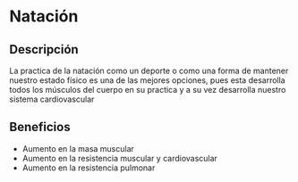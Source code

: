 # **Natación**



## Descripción

La practica de la natación como un deporte o como una forma de mantener nuestro estado físico es una de las mejores opciones, pues  esta desarrolla todos los músculos del cuerpo en su practica y a su vez desarrolla nuestro sistema cardiovascular



## Beneficios

- Aumento en la masa muscular
- Aumento en la resistencia muscular y cardiovascular
- Aumento en la resistencia pulmonar





